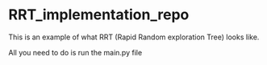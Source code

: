 # RRT_implementation_repo

This is an example of what RRT (Rapid Random exploration Tree) looks like.

All you need to do is run the main.py file
